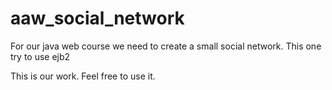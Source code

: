 # aaw_social_network


For our java web course we need to create a small social network.
This one try to use ejb2

This is our work. Feel free to use it.
